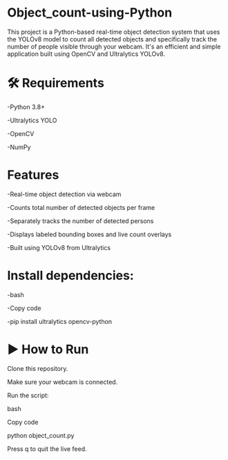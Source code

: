 # Object_count-using-Python
This project is a Python-based real-time object detection system that uses the YOLOv8 model to count all detected objects and specifically track the number of people visible through your webcam. It's an efficient and simple application built using OpenCV and Ultralytics YOLOv8.
# 🛠 Requirements

-Python 3.8+

-Ultralytics YOLO

-OpenCV

-NumPy
# Features

-Real-time object detection via webcam

-Counts total number of detected objects per frame

-Separately tracks the number of detected persons

-Displays labeled bounding boxes and live count overlays

-Built using YOLOv8 from Ultralytics
# Install dependencies:

-bash

-Copy code

-pip install ultralytics opencv-python
# ▶ How to Run
Clone this repository.

Make sure your webcam is connected.

Run the script:

bash

Copy code

python object_count.py

Press q to quit the live feed.
